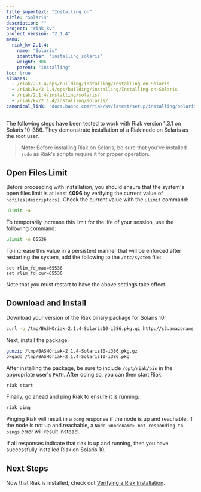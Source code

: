 ```yaml
---
title_supertext: "Installing on"
title: "Solaris"
description: ""
project: "riak_kv"
project_version: "2.1.4"
menu:
  riak_kv-2.1.4:
    name: "Solaris"
    identifier: "installing_solaris"
    weight: 306
    parent: "installing"
toc: true
aliases:
  - /riak/2.1.4/ops/building/installing/Installing-on-Solaris
  - /riak/kv/2.1.4/ops/building/installing/Installing-on-Solaris
  - /riak/2.1.4/installing/solaris/
  - /riak/kv/2.1.4/installing/solaris/
canonical_link: "docs.basho.com/riak/kv/latest/setup/installing/solaris"
---
```


[install verify]: /riak/kv/2.1.4/setup/installing/verify

The following steps have been tested to work with Riak version 1.3.1 on Solaris 10 i386. They demonstrate installation of a Riak node on Solaris as the root user.

> **Note:** Before installing Riak on Solaris, be sure that you've installed `sudo` as Riak's scripts require it for proper operation.

## Open Files Limit

Before proceeding with installation, you should ensure that the system's open files limit is at least **4096** by verifying the current value of `nofiles(descriptors)`. Check the current value with the `ulimit` command:

```bash
ulimit -a
```

To temporarily increase this limit for the life of your session, use the following command:

```bash
ulimit -n 65536
```

To increase this value in a persistent manner that will be enforced after restarting the system, add the following to the `/etc/system` file:

```
set rlim_fd_max=65536
set rlim_fd_cur=65536
```

Note that you must restart to have the above settings take effect.

## Download and Install

Download your version of the Riak binary package for Solaris 10:

```bash
curl -o /tmp/BASHOriak-2.1.4-Solaris10-i386.pkg.gz http://s3.amazonaws.com/downloads.basho.com/riak/2.1/2.1.4/solaris/10/BASHOriak-2.1.4-Solaris10-x86_64.pkg.gz
```

Next, install the package:

```bash
gunzip /tmp/BASHOriak-2.1.4-Solaris10-i386.pkg.gz
pkgadd /tmp/BASHOriak-2.1.4-Solaris10-i386.pkg
```

After installing the package, be sure to include `/opt/riak/bin` in the
appropriate user's `PATH`. After doing so, you can then start Riak:

```bash
riak start
```

Finally, go ahead and ping Riak to ensure it is running:

```bash
riak ping
```

Pinging Riak will result in a `pong` response if the node is up and reachable. If the node is not up and reachable, a `Node <nodename> not responding to pings` error will result instead.

If all responses indicate that riak is up and running, then you have successfully installed Riak on Solaris 10.

## Next Steps

Now that Riak is installed, check out [Verifying a Riak Installation][install verify].
